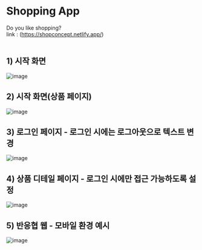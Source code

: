 # Shopping App
Do you like shopping?    
link : (https://shopconcept.netlify.app/)
<br/>
<br/>
## 1) 시작 화면
![image](https://github.com/sinheyy/shopping-app/assets/163747140/eef73fd2-8046-4a39-af59-9b5880dbd7a9)

## 2) 시작 화면(상품 페이지)
![image](https://github.com/sinheyy/shopping-app/assets/163747140/40167c71-f97b-4efa-b1ff-a72cc327f185)

## 3) 로그인 페이지 - 로그인 시에는 로그아웃으로 텍스트 변경
![image](https://github.com/sinheyy/shopping-app/assets/163747140/0cbe3c64-fe61-4108-a75e-fc8818d9c35b)

## 4) 상품 디테일 페이지 - 로그인 시에만 접근 가능하도록 설정
![image](https://github.com/sinheyy/shopping-app/assets/163747140/bf4ea243-3231-46b7-9411-9a36f35df87c)

## 5) 반응협 웹 - 모바일 환경 예시
![image](https://github.com/sinheyy/shopping-app/assets/163747140/bed9c31b-4db0-40ca-89c8-4f96609fbdec)
